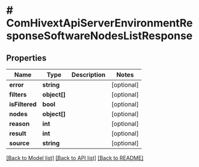 # # ComHivextApiServerEnvironmentResponseSoftwareNodesListResponse

## Properties

Name | Type | Description | Notes
------------ | ------------- | ------------- | -------------
**error** | **string** |  | [optional]
**filters** | **object[]** |  | [optional]
**isFiltered** | **bool** |  | [optional]
**nodes** | **object[]** |  | [optional]
**reason** | **int** |  | [optional]
**result** | **int** |  | [optional]
**source** | **string** |  | [optional]

[[Back to Model list]](../../README.md#models) [[Back to API list]](../../README.md#endpoints) [[Back to README]](../../README.md)
